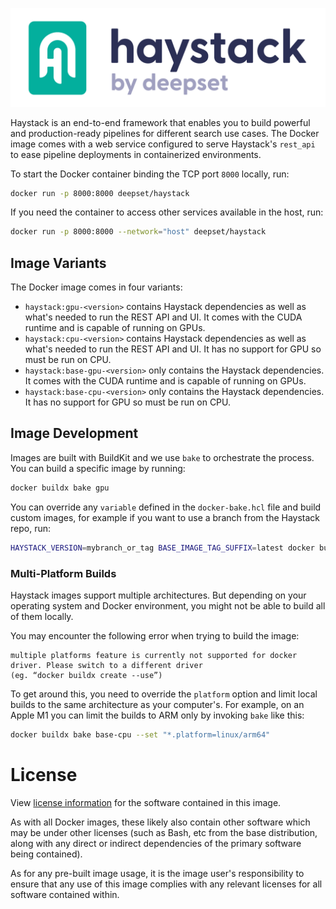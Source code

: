 <p align="center">
  <a href="https://www.deepset.ai/haystack/"><img src="https://raw.githubusercontent.com/deepset-ai/haystack/main/docs/img/haystack_logo_colored.png" alt="Haystack"></a>
</p>

Haystack is an end-to-end framework that enables you to build powerful and production-ready
pipelines for different search use cases. The Docker image comes with a web service
configured to serve Haystack's `rest_api` to ease pipeline deployments in containerized
environments.

To start the Docker container binding the TCP port `8000` locally, run:
```sh
docker run -p 8000:8000 deepset/haystack
```

If you need the container to access other services available in the host, run:
```sh
docker run -p 8000:8000 --network="host" deepset/haystack
```

## Image Variants

The Docker image comes in four variants:
- `haystack:gpu-<version>` contains Haystack dependencies as well as what's needed to run the REST API and UI. It comes with the CUDA runtime and is capable of running on GPUs.
- `haystack:cpu-<version>` contains Haystack dependencies as well as what's needed to run the REST API and UI. It has no support for GPU so must be run on CPU.
- `haystack:base-gpu-<version>` only contains the Haystack dependencies. It comes with the CUDA runtime and is capable of running on GPUs.
- `haystack:base-cpu-<version>` only contains the Haystack dependencies. It has no support for GPU so must be run on CPU.

## Image Development

Images are built with BuildKit and we use `bake` to orchestrate the process.
You can build a specific image by running:
```sh
docker buildx bake gpu
```

You can override any `variable` defined in the `docker-bake.hcl` file and build custom
images, for example if you want to use a branch from the Haystack repo, run:
```sh
HAYSTACK_VERSION=mybranch_or_tag BASE_IMAGE_TAG_SUFFIX=latest docker buildx bake gpu --no-cache
```

### Multi-Platform Builds

Haystack images support multiple architectures. But depending on your operating system and Docker
environment, you might not be able to build all of them locally. 

You may encounter the following error when trying to build the image:

```
multiple platforms feature is currently not supported for docker driver. Please switch to a different driver
(eg. “docker buildx create --use”)
```

To get around this, you need to override the `platform` option and limit local builds to the same architecture as
your computer's. For example, on an Apple M1 you can limit the builds to ARM only by invoking `bake` like this:

```sh
docker buildx bake base-cpu --set "*.platform=linux/arm64"
```

# License

View [license information](https://github.com/deepset-ai/haystack/blob/main/LICENSE) for
the software contained in this image.

As with all Docker images, these likely also contain other software which may be under
other licenses (such as Bash, etc from the base distribution, along with any direct or
indirect dependencies of the primary software being contained).

As for any pre-built image usage, it is the image user's responsibility to ensure that any
use of this image complies with any relevant licenses for all software contained within.